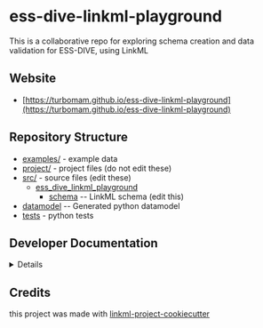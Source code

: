 # ess-dive-linkml-playground

This is a collaborative repo for exploring schema creation and data validation for ESS-DIVE, using LinkML

## Website

* [https://turbomam.github.io/ess-dive-linkml-playground](https://turbomam.github.io/ess-dive-linkml-playground)

## Repository Structure

* [examples/](examples/) - example data
* [project/](project/) - project files (do not edit these)
* [src/](src/) - source files (edit these)
    * [ess_dive_linkml_playground](src/ess_dive_linkml_playground)
        * [schema](src/ess_dive_linkml_playground/schema) -- LinkML schema (edit this)
* [datamodel](src/ess_dive_linkml_playground/datamodel) -- Generated python datamodel
* [tests](tests/) - python tests

## Developer Documentation

<details>
Use the `make` command to generate project artefacts:

- `make all`: make everything
- `make deploy`: deploys site

</details>

## Credits

this project was made with [linkml-project-cookiecutter](https://github.com/linkml/linkml-project-cookiecutter)
